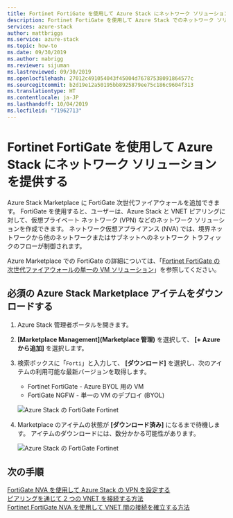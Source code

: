 ```yaml
---
title: Fortinet FortiGate を使用して Azure Stack にネットワーク ソリューションを提供する | Microsoft Docs
description: Fortinet FortiGate を使用して Azure Stack でのネットワーク ソリューションを有効にする方法について説明します
services: azure-stack
author: mattbriggs
ms.service: azure-stack
ms.topic: how-to
ms.date: 09/30/2019
ms.author: mabrigg
ms.reviewer: sijuman
ms.lastreviewed: 09/30/2019
ms.openlocfilehash: 27012c491054043f45004d76787538091864577c
ms.sourcegitcommit: b2d19e12a50195bb8925879ee75c186c9604f313
ms.translationtype: HT
ms.contentlocale: ja-JP
ms.lasthandoff: 10/04/2019
ms.locfileid: "71962713"
---
```

# <a name="offer-a-network-solution-in-azure-stack-with-fortinet-fortigate"></a>Fortinet FortiGate を使用して Azure Stack にネットワーク ソリューションを提供する

Azure Stack Marketplace に FortiGate 次世代ファイアウォールを追加できます。 FortiGate を使用すると、ユーザーは、Azure Stack と VNET ピアリングに対して、仮想プライベート ネットワーク (VPN) などのネットワーク ソリューションを作成できます。 ネットワーク仮想アプライアンス (NVA) では、境界ネットワークから他のネットワークまたはサブネットへのネットワーク トラフィックのフローが制御されます。 

Azure Marketplace での FortiGate の詳細については、「[Fortinet FortiGate の次世代ファイアウォールの単一の VM ソリューション](https://azuremarketplace.microsoft.com/marketplace/apps/fortinet.fortinet-FortiGate-singlevm)」を参照してください。

## <a name="download-the-required-azure-stack-marketplace-items"></a>必須の Azure Stack Marketplace アイテムをダウンロードする

1.  Azure Stack 管理者ポータルを開きます。

2.  **[Marketplace Management]\(Marketplace 管理\)** を選択して、 **[+ Azure から追加]** を選択します。

3. 検索ボックスに「`Forti`」と入力して、 **[ダウンロード]** を選択し、次のアイテムの利用可能な最新バージョンを取得します。 
    - Fortinet FortiGate - Azure BYOL 用の VM
    - FortiGate NGFW - 単一の VM のデプロイ (BYOL)

    ![Azure Stack の FortiGate Fortinet](./media/azure-stack-network-solutions-enable/azure-stack-marketplace-FortiGate-fortinet.png)

2.  Marketplace のアイテムの状態が **[ダウンロード済み]** になるまで待機します。 アイテムのダウンロードには、数分かかる可能性があります。

    ![Azure Stack の FortiGate Fortinet](./media/azure-stack-network-solutions-enable/image4.png)

## <a name="next-steps"></a>次の手順

[FortiGate NVA を使用して Azure Stack の VPN を設定する](../user/azure-stack-network-howto-vnet-to-onprem.md)  
[ピアリングを通じて 2 つの VNET を接続する方法](../user/azure-stack-network-howto-vnet-to-vnet.md)  
[Fortinet FortiGate NVA を使用して VNET 間の接続を確立する方法](../user/azure-stack-network-howto-vnet-to-vnet-stacks.md)  
